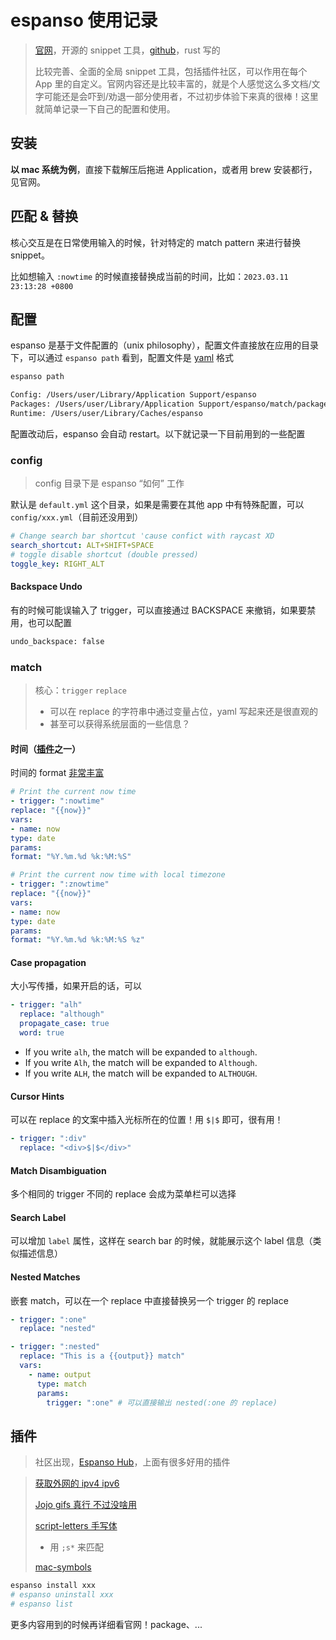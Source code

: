 # espanso 使用记录

> [官网](https://espanso.org/)，开源的 snippet 工具，[github](https://github.com/espanso/espanso)，rust 写的
>
> 比较完善、全面的全局 snippet 工具，包括插件社区，可以作用在每个 App 里的自定义。官网内容还是比较丰富的，就是个人感觉这么多文档/文字可能还是会吓到/劝退一部分使用者，不过初步体验下来真的很棒！这里就简单记录一下自己的配置和使用。

## 安装

**以 mac 系统为例**，直接下载解压后拖进 Application，或者用 brew 安装都行，见官网。

## 匹配 & 替换

核心交互是在日常使用输入的时候，针对特定的 match pattern 来进行替换 snippet。

比如想输入 `:nowtime` 的时候直接替换成当前的时间，比如：`2023.03.11 23:13:28 +0800`

## 配置

espanso 是基于文件配置的（unix philosophy），配置文件直接放在应用的目录下，可以通过 `espanso path` 看到，配置文件是 [yaml](../../02learning_notes/yaml) 格式

```bash
espanso path

Config: /Users/user/Library/Application Support/espanso
Packages: /Users/user/Library/Application Support/espanso/match/packages
Runtime: /Users/user/Library/Caches/espanso
```

配置改动后，espanso 会自动 restart。以下就记录一下目前用到的一些配置

### config

> config 目录下是 espanso “如何” 工作

默认是 `default.yml` 这个目录，如果是需要在其他 app 中有特殊配置，可以 `config/xxx.yml`（目前还没用到）

```yaml
# Change search bar shortcut 'cause confict with raycast XD
search_shortcut: ALT+SHIFT+SPACE
# toggle disable shortcut (double pressed)
toggle_key: RIGHT_ALT
```

#### Backspace Undo

有的时候可能误输入了 trigger，可以直接通过 BACKSPACE 来撤销，如果要禁用，也可以配置

```bash
undo_backspace: false
```

### match

> 核心：`trigger` `replace`
>
> - 可以在 replace 的字符串中通过变量占位，yaml 写起来还是很直观的
> - 甚至可以获得系统层面的一些信息？

#### 时间（[插件](https://espanso.org/docs/matches/extensions/)之一）

时间的 format [非常丰富](https://espanso.org/docs/matches/extensions/#date-extension)

```yaml
# Print the current now time
- trigger: ":nowtime"
replace: "{{now}}"
vars:
- name: now
type: date
params:
format: "%Y.%m.%d %k:%M:%S"

# Print the current now time with local timezone
- trigger: ":znowtime"
replace: "{{now}}"
vars:
- name: now
type: date
params:
format: "%Y.%m.%d %k:%M:%S %z"
```

#### Case propagation

大小写传播，如果开启的话，可以

```yaml
- trigger: "alh"
  replace: "although"
  propagate_case: true
  word: true
```

- If you write `alh`, the match will be expanded to `although`.
- If you write `Alh`, the match will be expanded to `Although`.
- If you write `ALH`, the match will be expanded to `ALTHOUGH`.

#### Cursor Hints

可以在 replace 的文案中插入光标所在的位置！用 `$|$` 即可，很有用！

```yaml
- trigger: ":div"
  replace: "<div>$|$</div>"
```

#### Match Disambiguation

多个相同的 trigger 不同的 replace 会成为菜单栏可以选择

#### Search Label

可以增加 `label` 属性，这样在 search bar 的时候，就能展示这个 label 信息（类似描述信息）

#### Nested Matches

嵌套 match，可以在一个 replace 中直接替换另一个 trigger 的 replace

```yaml
- trigger: ":one"
  replace: "nested"

- trigger: ":nested"
  replace: "This is a {{output}} match"
  vars:
    - name: output
      type: match
      params:
        trigger: ":one" # 可以直接输出 nested(:one 的 replace)
```

## 插件

> 社区出现，[Espanso Hub](https://hub.espanso.org/)，上面有很多好用的插件

> [获取外网的 ipv4 ipv6](https://hub.espanso.org/ip64)
>
> [Jojo gifs 真行 不过没啥用](https://hub.espanso.org/jojo-gifs)
>
> [script-letters 手写体](https://hub.espanso.org/script-letters)
>
> - 用 `;s*` 来匹配
>
> [mac-symbols](https://hub.espanso.org/mac-symbols)

```bash
espanso install xxx
# espanso uninstall xxx
# espanso list
```

更多内容用到的时候再详细看官网！package、...
